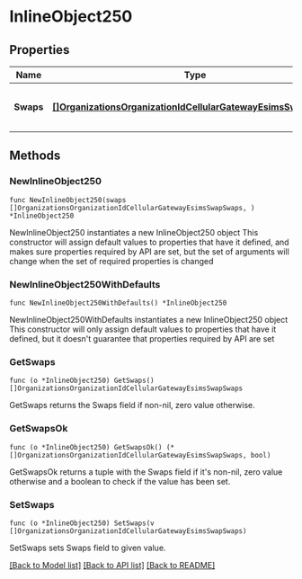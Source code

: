 # InlineObject250

## Properties

Name | Type | Description | Notes
------------ | ------------- | ------------- | -------------
**Swaps** | [**[]OrganizationsOrganizationIdCellularGatewayEsimsSwapSwaps**](OrganizationsOrganizationIdCellularGatewayEsimsSwapSwaps.md) | Each object represents a swap for one eSIM | 

## Methods

### NewInlineObject250

`func NewInlineObject250(swaps []OrganizationsOrganizationIdCellularGatewayEsimsSwapSwaps, ) *InlineObject250`

NewInlineObject250 instantiates a new InlineObject250 object
This constructor will assign default values to properties that have it defined,
and makes sure properties required by API are set, but the set of arguments
will change when the set of required properties is changed

### NewInlineObject250WithDefaults

`func NewInlineObject250WithDefaults() *InlineObject250`

NewInlineObject250WithDefaults instantiates a new InlineObject250 object
This constructor will only assign default values to properties that have it defined,
but it doesn't guarantee that properties required by API are set

### GetSwaps

`func (o *InlineObject250) GetSwaps() []OrganizationsOrganizationIdCellularGatewayEsimsSwapSwaps`

GetSwaps returns the Swaps field if non-nil, zero value otherwise.

### GetSwapsOk

`func (o *InlineObject250) GetSwapsOk() (*[]OrganizationsOrganizationIdCellularGatewayEsimsSwapSwaps, bool)`

GetSwapsOk returns a tuple with the Swaps field if it's non-nil, zero value otherwise
and a boolean to check if the value has been set.

### SetSwaps

`func (o *InlineObject250) SetSwaps(v []OrganizationsOrganizationIdCellularGatewayEsimsSwapSwaps)`

SetSwaps sets Swaps field to given value.



[[Back to Model list]](../README.md#documentation-for-models) [[Back to API list]](../README.md#documentation-for-api-endpoints) [[Back to README]](../README.md)


